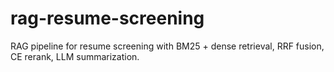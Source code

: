 ﻿# rag-resume-screening

RAG pipeline for resume screening with BM25 + dense retrieval, RRF fusion, CE rerank, LLM summarization.
